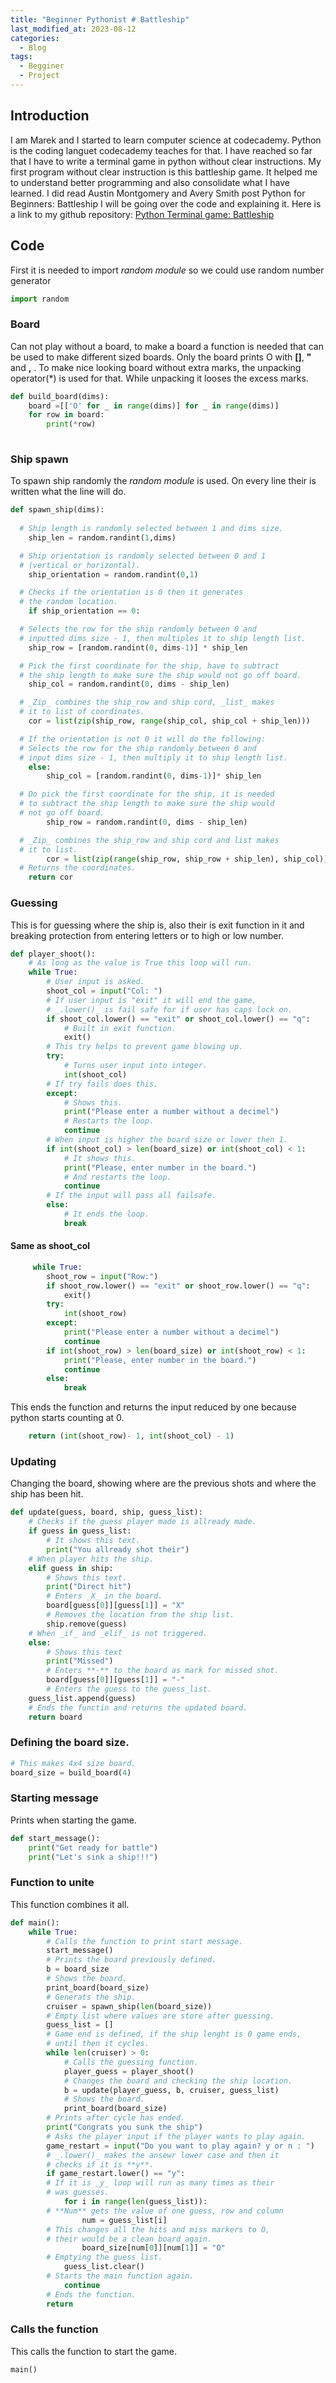 ```yaml
---
title: "Beginner Pythonist # Battleship"
last_modified_at: 2023-08-12
categories:
  - Blog
tags:
  - Begginer
  - Project
---
```


## Introduction 

  I am Marek and I started to learn computer science at codecademy. Python is the coding languet codecademy teaches for that. I have reached so far that I have to write a terminal game in python without clear instructions. My first program without clear instruction is this battleship game. It helped me to understand better programming and also consolidate what I have learned. I did read Austin Montgomery and Avery Smith post Python for Beginners: Battleship
  I will be going over the code and explaining it.
  Here is a link to my github repository: [Python Terminal game: Battleship](https://github.com/MToome/Portfolio_Python_Battleship)

## Code

  First it is needed to import _random module_ so we could use random number generator
```python
import random
```

### Board

  Can not play without a board, to make a board a function is needed that can be used to make different sized boards. Only  the board prints O with **[]**, **"** and **,** . To make nice looking board without extra marks, the unpacking operator(*) is used for that. While unpacking it looses the excess marks.
```python
def build_board(dims):
    board =[['O' for _ in range(dims)] for _ in range(dims)]
    for row in board:
        print(*row)
       
```

### Ship spawn
  
  To spawn ship randomly the _random module_ is used. On every line their is written what the line will do.
```python
def spawn_ship(dims):
   
  # Ship length is randomly selected between 1 and dims size. 
    ship_len = random.randint(1,dims)

  # Ship orientation is randomly selected between 0 and 1
  # (vertical or horizontal).  
    ship_orientation = random.randint(0,1)

  # Checks if the orientation is 0 then it generates 
  # the random location.
    if ship_orientation == 0:

  # Selects the row for the ship randomly between 0 and 
  # inputted dims size - 1, then multiples it to ship length list.
    ship_row = [random.randint(0, dims-1)] * ship_len

  # Pick the first coordinate for the ship, have to subtract 
  # the ship length to make sure the ship would not go off board.
    ship_col = random.randint(0, dims - ship_len)

  # _Zip_ combines the ship_row and ship cord, _list_ makes 
  # it to list of coordinates.
    cor = list(zip(ship_row, range(ship_col, ship_col + ship_len)))

  # If the orientation is not 0 it will do the following:
  # Selects the row for the ship randomly between 0 and 
  # input dims size - 1, then multiply it to ship length list.
    else:
        ship_col = [random.randint(0, dims-1)]* ship_len

  # Do pick the first coordinate for the ship, it is needed
  # to subtract the ship length to make sure the ship would 
  # not go off board.
        ship_row = random.randint(0, dims - ship_len)

  # _Zip_ combines the ship_row and ship cord and list makes 
  # it to list.
        cor = list(zip(range(ship_row, ship_row + ship_len), ship_col))
  # Returns the coordinates.
    return cor
```

### Guessing
  This is for guessing where the ship is, also their is exit function in it and breaking protection from entering letters or to high or low number.
```python
def player_shoot():    
    # As long as the value is True this loop will run.
    while True:
        # User input is asked.
        shoot_col = input("Col: ") 
        # If user input is "exit" it will end the game, 
        # _.lower()_ is fail safe for if user has caps lock on.
        if shoot_col.lower() == "exit" or shoot_col.lower() == "q":
            # Built in exit function.
            exit()
        # This try helps to prevent game blowing up.
        try:
            # Turns user input into integer.
            int(shoot_col)
        # If try fails does this.
        except:
            # Shows this.
            print("Please enter a number without a decimel")
            # Restarts the loop.
            continue
        # When input is higher the board size or lower then 1. 
        if int(shoot_col) > len(board_size) or int(shoot_col) < 1:
            # It shows this.
            print("Please, enter number in the board.")
            # And restarts the loop.
            continue
        # If the input will pass all failsafe.
        else:
            # It ends the loop.
            break
```

#### Same as shoot_col
```python   
     while True:   
        shoot_row = input("Row:")
        if shoot_row.lower() == "exit" or shoot_row.lower() == "q":
            exit()
        try:
            int(shoot_row)
        except:
            print("Please enter a number without a decimel")
            continue
        if int(shoot_row) > len(board_size) or int(shoot_row) < 1:
            print("Please, enter number in the board.")
            continue
        else:
            break
```
  This ends the function and returns the input reduced by one because python starts counting at 0.
```python
    return (int(shoot_row)- 1, int(shoot_col) - 1)
```



### Updating
  Changing the board, showing where are the previous shots and where the ship has been hit.
```python
def update(guess, board, ship, guess_list):
    # Checks if the guess player made is allready made.
    if guess in guess_list:
        # It shows this text.
        print("You allready shot their")
    # When player hits the ship.
    elif guess in ship:
        # Shows this text.
        print("Direct hit")
        # Enters _X_ in the board.
        board[guess[0]][guess[1]] = "X"
        # Removes the location from the ship list.
        ship.remove(guess)
    # When _if_ and _elif_ is not triggered.
    else:
        # Shows this text
        print("Missed")
        # Enters **-** to the board as mark for missed shot.
        board[guess[0]][guess[1]] = "-"
        # Enters the guess to the guess_list.
    guess_list.append(guess)
    # Ends the functin and returns the updated board.
    return board
```

### Defining the board size.
```python
# This makes 4x4 size board.
board_size = build_board(4)
```

### Starting message
 Prints when starting the game.
```python
def start_message():
    print("Get ready for battle")
    print("Let's sink a ship!!!")
```
### Function to unite
 This function combines it all.
```python
def main():
    while True:
        # Calls the function to print start message.
        start_message()
        # Prints the board previously defined.
        b = board_size
        # Shows the board.
        print_board(board_size)
        # Generats the ship.
        cruiser = spawn_ship(len(board_size))  
        # Empty list where values are store after guessing.
        guess_list = []
        # Game end is defined, if the ship lenght is 0 game ends,
        # until then it cycles.
        while len(cruiser) > 0:
            # Calls the guessing function.
            player_guess = player_shoot()
            # Changes the board and checking the ship location.
            b = update(player_guess, b, cruiser, guess_list)
            # Shows the board.
            print_board(board_size)
        # Prints after cycle has ended.
        print("Congrats you sunk the ship")
        # Asks the player input if the player wants to play again.
        game_restart = input("Do you want to play again? y or n : ")
        # _.lower()_ makes the ansewr lower case and then it 
        # checks if it is **y**.
        if game_restart.lower() == "y":
        # If it is _y_ loop will run as many times as their
        # was guesses.
            for i in range(len(guess_list)):
        # **Num** gets the value of one guess, row and column
                num = guess_list[i]
        # This changes all the hits and miss markers to O, 
        # their would be a clean board again.
                board_size[num[0]][num[1]] = "O"
        # Emptying the guess list.
            guess_list.clear()
        # Starts the main function again.
            continue
        # Ends the function.
        return
```

### Calls the function
This calls the function to start the game.
```python
main()
```